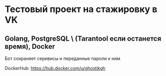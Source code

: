 # Тестовый проект на стажировку в VK

## Golang, PostgreSQL \ (Tarantool если останется время), Docker

Бот сохраняет серивисы и переданные пароли к ним

DockerHub: https://hub.docker.com/u/ghostikgh
